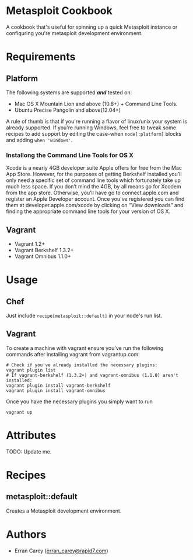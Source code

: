 # Metasploit Cookbook
A cookbook that's useful for spinning up a quick Metasploit instance or
configuring you're metasploit development environment.

# Requirements
## Platform
The following systems are supported ***and*** tested on:
* Mac OS X Mountain Lion and above (10.8+) + Command Line Tools.
* Ubuntu Precise Pangolin and above(12.04+)

A rule of thumb is that if you're running a flavor of linux/unix your system is
already supported. If you're running Windows, feel free to tweak some recipes to
add support by editing the case-when `node[:platform]` blocks and adding
`when 'windows'`.


### Installong the Command Line Tools for OS X

Xcode is a nearly 4GB developer suite Apple offers for free from the Mac App Store. However, for the purposes of getting Berkshelf installed you’ll only need a specific set of command line tools which fortunately take up much less space.  If you don’t mind the 4GB, by all means go for Xcodem from the app store. Otherwise, you’ll have go to connect.apple.com and register an Apple Developer account. Once you’ve registered you can find them at developer.apple.com/xcode by clicking on “View downloads” and finding the appropriate command line tools for your version of OS X.

## Vagrant
* Vagrant 1.2+
* Vagrant Berkshelf 1.3.2+
* Vagrant Omnibus  1.1.0+


# Usage

## Chef
Just include `recipe[metasploit::default]` in your node's run list.

## Vagrant

To create a machine with vagrant ensure you've run the
following commands after installing vagrant from vagrantup.com:

```
# Check if you've already installed the necessary plugins:
vagrant plugin list
# If vagrant-berkshelf (1.3.2+) and vagrant-omnibus (1.1.0) aren't installed:
vagrant plugin install vagrant-berkshelf
vagrant plugin install vagrant-omnibus
```

Once you have the necessary plugins you simply want to run

```
vagrant up
```

# Attributes
TODO: Update me.

# Recipes
## metasploit::default
Creates a Metasploit development environment.

# Authors
* Erran Carey (erran_carey@rapid7.com)
